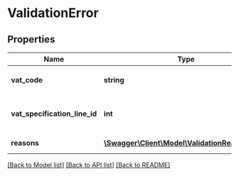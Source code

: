# ValidationError

## Properties
Name | Type | Description | Notes
------------ | ------------- | ------------- | -------------
**vat_code** | **string** | The vatCode connected to this error | [optional] 
**vat_specification_line_id** | **int** | The vatSpecificationLine id the error is connected to | [optional] 
**reasons** | [**\Swagger\Client\Model\ValidationReasonDTO[]**](ValidationReasonDTO.md) | The list of reasons of this error | [optional] 

[[Back to Model list]](../README.md#documentation-for-models) [[Back to API list]](../README.md#documentation-for-api-endpoints) [[Back to README]](../README.md)


